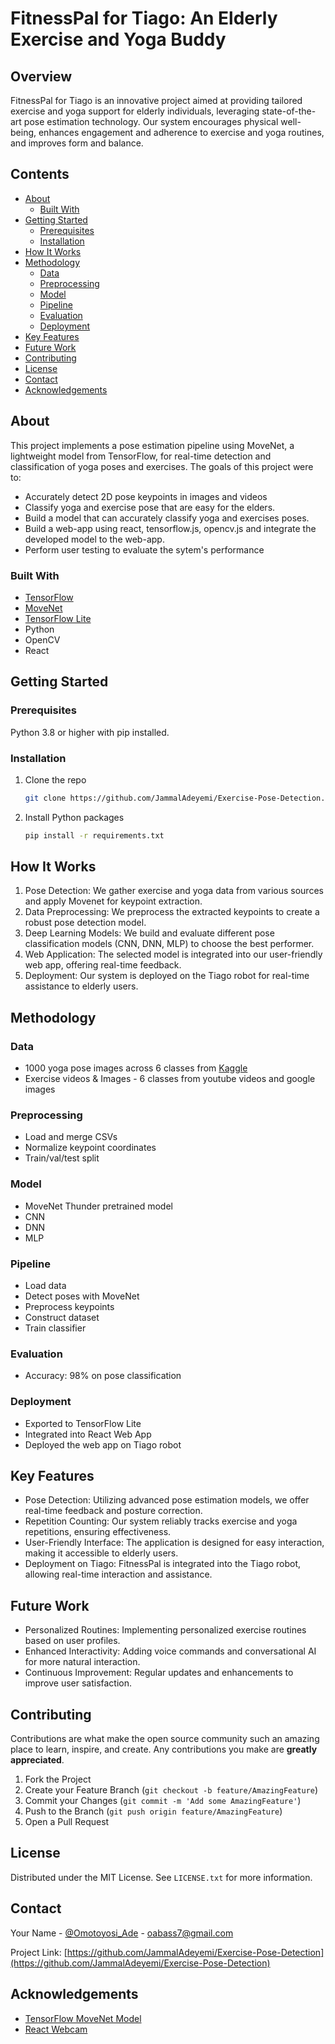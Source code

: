 # FitnessPal for Tiago: An Elderly Exercise and Yoga Buddy

## Overview
FitnessPal for Tiago is an innovative project aimed at providing tailored exercise and yoga support for elderly individuals, leveraging state-of-the-art pose estimation technology. Our system encourages physical well-being, enhances engagement and adherence to exercise and yoga routines, and improves form and balance.

## Contents

- [About](#about)
  - [Built With](#built-with)
- [Getting Started](#getting-started)
  - [Prerequisites](#prerequisites)
  - [Installation](#installation) 
- [How It Works](#how-it-works)
- [Methodology](#methodology)
  - [Data](#data)
  - [Preprocessing](#preprocessing)
  - [Model](#model)
  - [Pipeline](#pipeline)
  - [Evaluation](#evaluation)
  - [Deployment](#deployment)
- [Key Features](#key-features)
- [Future Work](#future-work)
- [Contributing](#contributing)
- [License](#license)
- [Contact](#contact)
- [Acknowledgements](#acknowledgements)

## About 

This project implements a pose estimation pipeline using MoveNet, a lightweight model from TensorFlow, for real-time detection and classification of yoga poses and exercises. The goals of this project were to:

- Accurately detect 2D pose keypoints in images and videos 
- Classify yoga and exercise pose that are easy for the elders.
- Build a model that can accurately classify yoga and exercises poses.
- Build a web-app using react, tensorflow.js, opencv.js and integrate the developed model to the web-app.
- Perform user testing to evaluate the sytem's performance

### Built With

- [TensorFlow](https://www.tensorflow.org/)
- [MoveNet](https://www.tensorflow.org/lite/models/pose_estimation/overview)
- [TensorFlow Lite](https://www.tensorflow.org/lite) 
- Python
- OpenCV
- React

## Getting Started

### Prerequisites

Python 3.8 or higher with pip installed.

### Installation
 
1. Clone the repo
   ```sh
   git clone https://github.com/JammalAdeyemi/Exercise-Pose-Detection.git
   ```
3. Install Python packages
   ```sh
   pip install -r requirements.txt
   ```

## How It Works
1. Pose Detection: We gather exercise and yoga data from various sources and apply Movenet for keypoint extraction.
2. Data Preprocessing: We preprocess the extracted keypoints to create a robust pose detection model.
3. Deep Learning Models: We build and evaluate different pose classification models (CNN, DNN, MLP) to choose the best performer.
4. Web Application: The selected model is integrated into our user-friendly web app, offering real-time feedback.
5. Deployment: Our system is deployed on the Tiago robot for real-time assistance to elderly users.

## Methodology

### Data
- 1000 yoga pose images across 6 classes from [Kaggle](https://www.kaggle.com/datasets/tr1gg3rtrash/yoga-posture-dataset?select=Adho+Mukha+Svanasana)
- Exercise videos & Images - 6 classes from youtube videos and google images

### Preprocessing
- Load and merge CSVs
- Normalize keypoint coordinates 
- Train/val/test split

### Model
- MoveNet Thunder pretrained model
- CNN
- DNN
- MLP

### Pipeline
- Load data
- Detect poses with MoveNet 
- Preprocess keypoints
- Construct dataset
- Train classifier 

### Evaluation
- Accuracy: 98% on pose classification

### Deployment
- Exported to TensorFlow Lite
- Integrated into React Web App
- Deployed the web app on Tiago robot

## Key Features
- Pose Detection: Utilizing advanced pose estimation models, we offer real-time feedback and posture correction.
- Repetition Counting: Our system reliably tracks exercise and yoga repetitions, ensuring effectiveness.
- User-Friendly Interface: The application is designed for easy interaction, making it accessible to elderly users.
- Deployment on Tiago: FitnessPal is integrated into the Tiago robot, allowing real-time interaction and assistance.

## Future Work
- Personalized Routines: Implementing personalized exercise routines based on user profiles.
- Enhanced Interactivity: Adding voice commands and conversational AI for more natural interaction.
- Continuous Improvement: Regular updates and enhancements to improve user satisfaction.

## Contributing
Contributions are what make the open source community such an amazing place to learn, inspire, and create. Any contributions you make are **greatly appreciated**.

1. Fork the Project
2. Create your Feature Branch (`git checkout -b feature/AmazingFeature`)
3. Commit your Changes (`git commit -m 'Add some AmazingFeature'`)
4. Push to the Branch (`git push origin feature/AmazingFeature`)
5. Open a Pull Request

## License

Distributed under the MIT License. See `LICENSE.txt` for more information.

## Contact

Your Name - [@Omotoyosi_Ade](https://twitter.com/Omotoyosi_Ade) - oabass7@gmail.com

Project Link: [https://github.com/JammalAdeyemi/Exercise-Pose-Detection](https://github.com/JammalAdeyemi/Exercise-Pose-Detection)

## Acknowledgements

- [TensorFlow MoveNet Model](https://www.tensorflow.org/lite/models/pose_estimation/overview)
- [React Webcam](https://github.com/mozmorris/react-webcam)